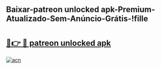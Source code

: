 
## Baixar-patreon unlocked apk-Premium-Atualizado-Sem-Anúncio-Grátis-!fille

# <h2><a href="https://andorid.site?title=patreon_unlocked_apk&ref=27">🔗👉 🔴 patreon unlocked apk</a></h2>

[![acn](https://github.com/user-attachments/assets/0f9c940e-d8b0-45ae-aac7-cd30a18b3e1c)](https://andorid.site?title=patreon_unlocked_apk&ref=27)

